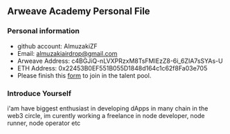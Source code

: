 ## Arweave Academy Personal File

### Personal information

- github account: AlmuzakiZF
- Email: almuzakiairdrop@gmail.com
- Arweave Address: c4BGJiQ-nLVXPRzxM8TsFMIEzZ8-6i_6ZIA7sSYAs-U
- ETH Address: 0x22453B0EF551B055D1848d164c1c62f8Fa03e705
- Please finish this [form](https://docs.google.com/forms/d/e/1FAIpQLSfWA5fIIcBgmRppm3jNz5vmf9Mai_QMVil-2pO4r7YKn_Zhtw/viewform?usp=sf_link) to join in the talent pool.

### Introduce Yourself
 i'am have biggest enthusiast in developing dApps in many chain in the web3 circle, im curently working a freelance in node developer, node runner, node operator etc
